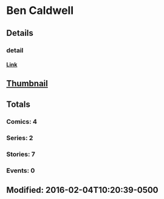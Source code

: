 # Ben  Caldwell 
## Details
### detail
#### [Link](http://marvel.com/comics/creators/12802/ben_caldwell?utm_campaign=apiRef&utm_source=225578a89fc76f3d20fbffda5d17a88d)
## [Thumbnail](http://i.annihil.us/u/prod/marvel/i/mg/b/40/image_not_available.jpg)
## Totals
### Comics: 4
### Series: 2
### Stories: 7
### Events: 0
## Modified: 2016-02-04T10:20:39-0500